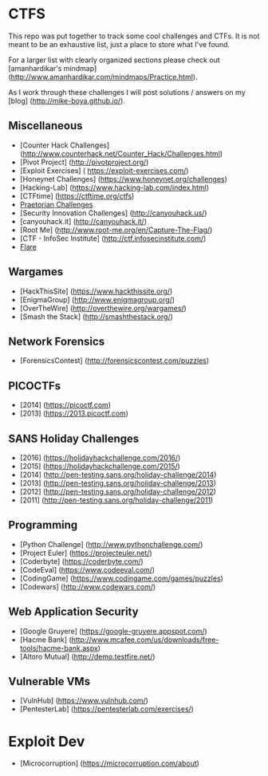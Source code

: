 # CTFS

This repo was put together to track some cool challenges and CTFs. It is not meant to be an exhaustive list, just a place to store what I've found.

For a larger list with clearly organized sections please check out [amanhardikar's mindmap] (http://www.amanhardikar.com/mindmaps/Practice.html).

As I work through these challenges I will post solutions / answers on my [blog] (http://mike-boya.github.io/).

## Miscellaneous
* [Counter Hack Challenges] (http://www.counterhack.net/Counter_Hack/Challenges.html)
* [Pivot Project] (http://pivotproject.org/)
* [Exploit Exercises] ( https://exploit-exercises.com/)
* [Honeynet Challenges] (https://www.honeynet.org/challenges)
* [Hacking-Lab] (https://www.hacking-lab.com/index.html)
* [CTFtime] (https://ctftime.org/ctfs)
* [Praetorian Challenges](https://www.praetorian.com/challenges/)
* [Security Innovation Challenges] (http://canyouhack.us/)
* [canyouhack.it] (http://canyouhack.it/)
* [Root Me] (http://www.root-me.org/en/Capture-The-Flag/)
* [CTF - InfoSec Institute] (http://ctf.infosecinstitute.com/)
* [Flare](http://www.flare-on.com/)

## Wargames
* [HackThisSite] (https://www.hackthissite.org/)
* [EnigmaGroup] (http://www.enigmagroup.org/)
* [OverTheWire] (http://overthewire.org/wargames/)
* [Smash the Stack] (http://smashthestack.org/)

## Network Forensics
* [ForensicsContest] (http://forensicscontest.com/puzzles)

## PICOCTFs
* [2014] (https://picoctf.com)
* [2013] (https://2013.picoctf.com)

## SANS Holiday Challenges
* [2016] (https://holidayhackchallenge.com/2016/)
* [2015] (https://holidayhackchallenge.com/2015/)
* [2014] (http://pen-testing.sans.org/holiday-challenge/2014)
* [2013] (http://pen-testing.sans.org/holiday-challenge/2013)
* [2012] (http://pen-testing.sans.org/holiday-challenge/2012)
* [2011] (http://pen-testing.sans.org/holiday-challenge/2011)

## Programming
* [Python Challenge] (http://www.pythonchallenge.com/)
* [Project Euler] (https://projecteuler.net/)
* [Coderbyte] (https://coderbyte.com/)
* [CodeEval] (https://www.codeeval.com/)
* [CodingGame] (https://www.codingame.com/games/puzzles)
* [Codewars] (http://www.codewars.com/)

## Web Application Security
* [Google Gruyere] (https://google-gruyere.appspot.com/)
* [Hacme Bank] (http://www.mcafee.com/us/downloads/free-tools/hacme-bank.aspx)
* [Altoro Mutual] (http://demo.testfire.net/)

## Vulnerable VMs
* [VulnHub] (https://www.vulnhub.com/)
* [PentesterLab] (https://pentesterlab.com/exercises/)

# Exploit Dev
* [Microcorruption] (https://microcorruption.com/about)
